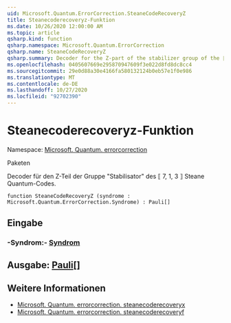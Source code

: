 ```yaml
---
uid: Microsoft.Quantum.ErrorCorrection.SteaneCodeRecoveryZ
title: Steanecoderecoveryz-Funktion
ms.date: 10/26/2020 12:00:00 AM
ms.topic: article
qsharp.kind: function
qsharp.namespace: Microsoft.Quantum.ErrorCorrection
qsharp.name: SteaneCodeRecoveryZ
qsharp.summary: Decoder for the Z-part of the stabilizer group of the ⟦7, 1, 3⟧ Steane quantum code.
ms.openlocfilehash: 0405607669e295870947609f3e022d8fd8dc8cc4
ms.sourcegitcommit: 29e0d88a30e4166fa580132124b0eb57e1f0e986
ms.translationtype: MT
ms.contentlocale: de-DE
ms.lasthandoff: 10/27/2020
ms.locfileid: "92702390"
---
```

# <a name="steanecoderecoveryz-function"></a>Steanecoderecoveryz-Funktion

Namespace: [Microsoft. Quantum. errorcorrection](xref:Microsoft.Quantum.ErrorCorrection)

Paketen [](https://nuget.org/packages/)


Decoder für den Z-Teil der Gruppe "Stabilisator" des ⟦ 7, 1, 3 ⟧ Steane Quantum-Codes.

```qsharp
function SteaneCodeRecoveryZ (syndrome : Microsoft.Quantum.ErrorCorrection.Syndrome) : Pauli[]
```


## <a name="input"></a>Eingabe

### <a name="syndrome--syndrome"></a>-Syndrom:- [Syndrom](xref:Microsoft.Quantum.ErrorCorrection.Syndrome)





## <a name="output--pauli"></a>Ausgabe: [Pauli](xref:microsoft.quantum.lang-ref.pauli)[]



## <a name="see-also"></a>Weitere Informationen

- [Microsoft. Quantum. errorcorrection. steanecoderecoveryx](xref:Microsoft.Quantum.ErrorCorrection.SteaneCodeRecoveryX)
- [Microsoft. Quantum. errorcorrection. steanecoderecoveryf](xref:Microsoft.Quantum.ErrorCorrection.SteaneCodeRecoveryFns)